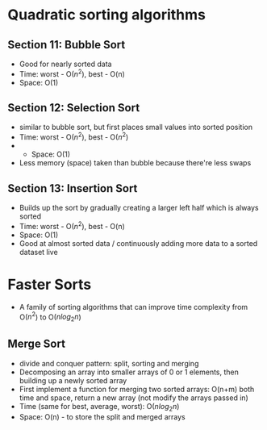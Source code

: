 # Quadratic sorting algorithms
## Section 11: Bubble Sort
- Good for nearly sorted data
- Time: worst - O($n^2$), best - O(n)
- Space: O(1)

## Section 12: Selection Sort
- similar to bubble sort, but first places small values into sorted position
- Time: worst - O($n^2$), best - O($n^2$)
- - Space: O(1)
- Less memory (space) taken than bubble because there're less swaps

## Section 13: Insertion Sort
- Builds up the sort by gradually creating a larger left half which is always sorted
- Time: worst - O($n^2$), best - O(n)
- Space: O(1)
- Good at almost sorted data / continuously adding more data to a sorted dataset live

# Faster Sorts
- A family of sorting algorithms that can improve time complexity from O($n^2$) to O($n{log_2}n$)

## Merge Sort
- divide and conquer pattern: split, sorting and merging
- Decomposing an array into smaller arrays of 0 or 1 elements, then building up a newly sorted array
- First implement a function for merging two sorted arrays: O(n+m) both time and space, return a new array (not modify the arrays passed in)
- Time (same for best, average, worst): O($n{log_2}n$)
- Space: O(n) - to store the split and merged arrays
